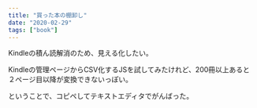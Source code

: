 ```yaml
---
title: "買った本の棚卸し"
date: "2020-02-29"
tags: ["book"]
---
```


Kindleの積ん読解消のため、見える化したい。

Kindleの管理ページからCSV化するJSを試してみたけれど、200冊以上あると２ページ目以降が変換できないっぽい。

ということで、コピペしてテキストエディタでがんばった。
